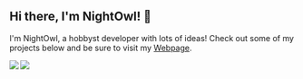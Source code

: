 ## Hi there, I'm NightOwl! 👋

I'm NightOwl, a hobbyst developer with lots of ideas!
Check out some of my projects below and be sure to visit my [Webpage](http://nightowl.com.pl).

<img align="left" src="https://github-readme-stats.vercel.app/api?username=NightOwlDevelopment&count_private=true&line_height=21&show_icons=true&hide_border=true&theme=dracula"/>
<img align="left" src="https://github-readme-stats.vercel.app/api/top-langs/?username=NightOwlDevelopment&layout=compact&card_width=250&hide_border=true&theme=dracula"/>
 <img src="https://komarev.com/ghpvc/?username=NightOwlDevelopment&style=flat-square&color=blue" alt=""/>
